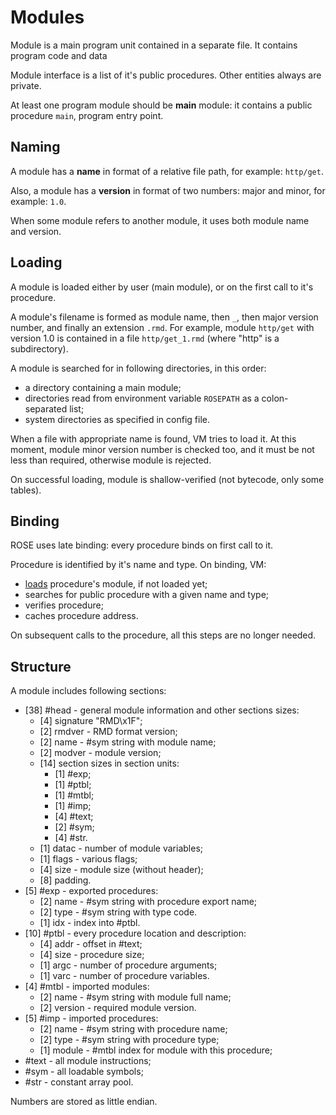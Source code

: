 Modules
=======

Module is a main program unit contained in a separate file. It contains program code and data

Module interface is a list of it's public procedures. Other entities always are private.

At least one program module should be **main** module: it contains a public procedure `main`, program entry point.

Naming
------

A module has a **name** in format of a relative file path, for example: `http/get`.

Also, a module has a **version** in format of two numbers: major and minor, for example: `1.0`.

When some module refers to another module, it uses both module name and version.

Loading
-------

A module is loaded either by user (main module), or on the first call to it's procedure.

A module's filename is formed as module name, then `_`, then major version number, and finally an extension `.rmd`. For example, module `http/get` with version 1.0 is contained in a file `http/get_1.rmd` (where "http" is a subdirectory).

A module is searched for in following directories, in this order:
* a directory containing a main module;
* directories read from environment variable `ROSEPATH` as a colon-separated list;
* system directories as specified in config file.

When a file with appropriate name is found, VM tries to load it. At this moment, module minor version number is checked too, and it must be not less than required, otherwise module is rejected.

On successful loading, module is shallow-verified (not bytecode, only some tables).

Binding
-------

ROSE uses late binding: every procedure binds on first call to it.

Procedure is identified by it's name and type. On binding, VM:
* [loads](#Loading) procedure's module, if not loaded yet;
* searches for public procedure with a given name and type;
* verifies procedure;
* caches procedure address.

On subsequent calls to the procedure, all this steps are no longer needed.

Structure
---------

A module includes following sections:

* [38] #head - general module information and other sections sizes:
	* [4] signature "RMD\x1F";
	* [2] rmdver  - RMD format version;
	* [2] name    - #sym string with module name;
	* [2] modver  - module version;
	* [14] section sizes in section units:
		* [1] #exp;
		* [1] #ptbl;
		* [1] #mtbl;
		* [1] #imp;
		* [4] #text;
		* [2] #sym;
		* [4] #str.
	* [1] datac   - number of module variables;
	* [1] flags   - various flags;
	* [4] size    - module size (without header);
	* [8] padding.
* [5] #exp  - exported procedures:
	* [2] name - #sym string with procedure export name;
	* [2] type - #sym string with type code.
	* [1] idx  - index into #ptbl.
* [10] #ptbl - every procedure location and description:
	* [4] addr - offset in #text;
	* [4] size - procedure size;
	* [1] argc - number of procedure arguments;
	* [1] varc - number of procedure variables.
* [4] #mtbl - imported modules:
	* [2] name    - #sym string with module full name;
	* [2] version - required module version.
* [5] #imp  - imported procedures:
	* [2] name   - #sym string with procedure name;
	* [2] type   - #sym string with procedure type;
	* [1] module - #mtbl index for module with this procedure;
* #text - all module instructions;
* #sym  - all loadable symbols;
* #str  - constant array pool.

Numbers are stored as little endian.
